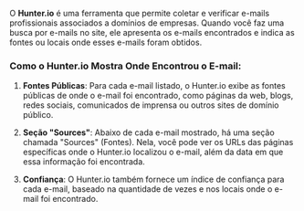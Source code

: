 O **Hunter.io** é uma ferramenta que permite coletar e verificar e-mails profissionais associados a domínios de empresas. Quando você faz uma busca por e-mails no site, ele apresenta os e-mails encontrados e indica as fontes ou locais onde esses e-mails foram obtidos. 

### Como o Hunter.io Mostra Onde Encontrou o E-mail:

1. **Fontes Públicas**: Para cada e-mail listado, o Hunter.io exibe as fontes públicas de onde o e-mail foi encontrado, como páginas da web, blogs, redes sociais, comunicados de imprensa ou outros sites de domínio público.
   
2. **Seção "Sources"**: Abaixo de cada e-mail mostrado, há uma seção chamada "Sources" (Fontes). Nela, você pode ver os URLs das páginas específicas onde o Hunter.io localizou o e-mail, além da data em que essa informação foi encontrada.
   
3. **Confiança**: O Hunter.io também fornece um índice de confiança para cada e-mail, baseado na quantidade de vezes e nos locais onde o e-mail foi encontrado.